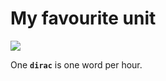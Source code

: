 <!-- tags: interesting -->
<!-- comments: false -->


# My favourite unit

<!-- START TAGS -->
[<img src="https://img.shields.io/badge/Tag-interesting-brightgreen">](/tags/interesting)
<!-- END TAGS -->

One **`dirac`** is one word per hour.

<!--
> **Note**
>
> Honours of [one of the most intriguing but lesser known giant physicist
> of the 20th century](https://en.wikipedia.org/wiki/Paul_Dirac).
-->



<script src="https://giscus.app/client.js"
        data-repo="jpedro/jpedro.github.io"
        data-repo-id="R_kgDOGuD9Ow"
        data-category="[ENTER CATEGORY NAME HERE]"
        data-category-id="[ENTER CATEGORY ID HERE]"
        data-mapping="pathname"
        data-strict="0"
        data-reactions-enabled="1"
        data-emit-metadata="0"
        data-input-position="bottom"
        data-theme="preferred_color_scheme"
        data-lang="en"
        crossorigin="anonymous"
        async>
</script>
